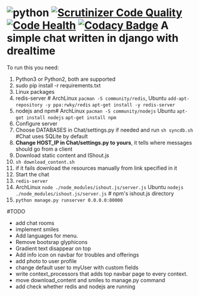 ![python](https://img.shields.io/badge/python-3.4-blue.svg) [![Scrutinizer Code Quality](https://scrutinizer-ci.com/g/Deathangel908/djangochat/badges/quality-score.png?b=master)](https://scrutinizer-ci.com/g/Deathangel908/djangochat/?branch=master) [![Code Health](https://landscape.io/github/Deathangel908/djangochat/master/landscape.svg?style=flat)](https://landscape.io/github/Deathangel908/djangochat/master) [![Codacy Badge](https://www.codacy.com/project/badge/b508fef8efba4a5f8b5e8411c0803af5)](https://www.codacy.com/public/nightmarequake/djangochat)
A simple chat written in django with drealtime
==========
To run this you need:

1. Python3 or Python2, both are supported
2. sudo pip install -r requirements.txt 
3. Linux packages
 1. redis-server # ArchLinux `pacman -S community/redis`, Ubuntu `add-apt-repository -y ppa:rwky/redis` `apt-get install -y redis-server`
 2. nodejs and npm# ArchLinux `pacman -S community/nodejs` Ubuntu `apt-get install nodejs` `apt-get install npm`
4. Configure server  
 1. Choose DATABASES in Chat/settings.py if needed and run `sh syncdb.sh` #Chat uses SQLite by default
 2. **Change HOST_IP in Chat/settings.py to yours**, it tells where messages should go from a client
5. Download static content and IShout.js
 1. `sh download_content.sh` 
 2. if it fails download the resources manually from link specified in it
6. Start the chat 
 1. `redis-server` 
 2. ArchLinux `node ./node_modules/ishout.js/server.js` Ubuntu `nodejs ./node_modules/ishout.js/server.js` # npm's ishout.js directory
 3. `python manage.py runserver 0.0.0.0:80000`

#TODO
* add chat rooms
* implement smiles
* Add languages for menu.
* Remove bootsrap glyphicons
* Gradient text disappear on top
* Add info icon on navbar for troubles and offerings
* add photo to user profile
* change default user to myUser with custom fields
* write context_processors that adds top navbar page to every context.
* move download_content and smiles to manage.py command
* add check whether redis and nodejs are running 
